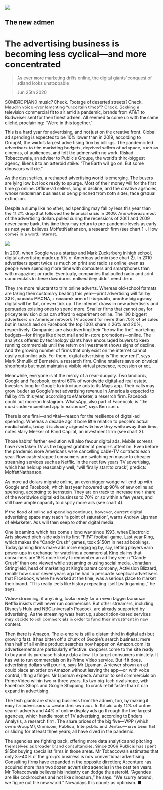 ![](./images/20200627_WBD002_0.jpg)

## The new admen

# The advertising business is becoming less cyclical—and more concentrated

> As ever more marketing drifts online, the digital giants’ conquest of adland looks unstoppable

> Jun 25th 2020

SOMBRE PIANO music? Check. Footage of deserted streets? Check. Maudlin voice-over lamenting “uncertain times”? Check. Seeking a television commercial fit to air amid a pandemic, brands from AT&T to Budweiser sent for their finest admen. All seemed to come up with the same cliché, proclaiming: “We’re in this together.”

This is a hard year for advertising, and not just on the creative front. Global ad spending is expected to be 10% lower than in 2019, according to GroupM, the world’s largest advertising firm by billings. The pandemic led advertisers to trim marketing budgets, deprived sellers of ad space, such as cinemas, of audiences, and left the admen with no work. Rishad Tobaccowala, an adviser to Publicis Groupe, the world’s third-biggest agency, likens it to an asteroid strike: “The Earth will go on. But some dinosaurs will die.”

As the dust settles, a reshaped advertising world is emerging. The buyers are lying low but look ready to splurge. Most of their money will for the first time go online. Offline-ad sellers, long in decline, and the creative agencies, whose middleman business is being pinched from both sides, face gradual extinction.

Despite a slump like no other, ad spending may fall by less this year than the 11.2% drop that followed the financial crisis in 2009. And whereas most of the advertising dollars pulled during the recessions of 2001 and 2009 never came back, this time they may return to pre-pandemic levels as early as next year, believes MoffettNathanson, a research firm (see chart 1 ). How come? In a word: internet.

![](./images/20200627_WBC180.png)

In 2001, when Google was a startup and Mark Zuckerberg in high school, digital advertising made up 5% of America’s ad mix (see chart 2). In 2010 advertisers spent twice as much on print and radio as online, even as people were spending more time with computers and smartphones than with magazines or radio. Eventually, companies that pulled radio and print commercials in these downturns realised they didn’t need them.

They are more reluctant to trim online adverts. Whereas old-school formats are taking their customary beating this year—print advertising will fall by 32%, expects MAGNA, a research arm of Interpublic, another big agency—digital will be flat, or even tick up. The internet draws in new advertisers and persuades existing ones to spend more. Smaller firms that cannot pay for pricey television clips can afford to experiment online. The 100 biggest advertisers on American network TV account for more than 70% of ad sales but in search and on Facebook the top 100’s share is 26% and 20%, respectively. Companies are also diverting their “below the line” marketing budgets—for things like direct mail and in-store promotions—online. The analytics offered by technology giants have encouraged buyers to keep running commercials until the return on investment shows signs of decline. And the growing number of firms that only exist on the internet cannot easily cut online ads. For them, digital advertising is “the new rent”, says Mark Shmulik of Bernstein, a research firm. Online retailers save on physical shopfronts but must maintain a visible virtual presence, recession or not.

Meanwhile, everyone is at the mercy of a near-duopoly. Two landlords, Google and Facebook, control 60% of worldwide digital-ad real estate. Investors long for Google to introduce ads to its Maps app. Their calls may grow louder as Google’s net advertising revenue in America is expected to fall by 4% this year, according to eMarketer, a research firm. Facebook could put more on Instagram. WhatsApp, also part of Facebook, is “the most under-monetised app in existence”, says Bernstein.

There is one final—and vital—reason for the resilience of digital-ad spending. Whereas a decade ago it bore little relation to people’s actual media habits, today it is closely aligned with how they while away their time, notes Mary Meeker of Bond Capital, an investment firm (see chart 3).

Those habits’ further evolution will also favour digital ads. Mobile screens have overtaken TV as the biggest grabber of people’s attention. Even before the pandemic more Americans were cancelling cable-TV contracts each year. Now cash-strapped consumers are switching en masse to cheaper streaming services such as Netflix. In the next few years TV advertising, which has held up reasonably well, “will finally start to crack”, predicts MoffettNathanson.

As more ad dollars migrate online, an even bigger wodge will end up with Google and Facebook, which last year hoovered up 90% of new online ad spending, according to Bernstein. They are on track to increase their share of the worldwide digital-ad business to 70% or so within a few years, and still have ample capacity to display more ads (see chart 4).

If the flood of online ad spending continues, however, current digital-advertising space may reach “a point of saturation”, warns Andrew Lipsman of eMarketer. Ads will then seep to other digital media.

One is gaming, which has come a long way since 1993, when Electronic Arts showed pitch-side ads in its first “FIFA” football game. Last year King, which makes the “Candy Crush” games, took $150m in net ad bookings. Today gaming firms make ads more engaging by, say, letting players earn power-ups in exchange for watching a commercial. King claims that consumers are 18% more likely to remember an ad they see in “Candy Crush” than one viewed while streaming or using social media. Jonathan Stringfield, head of marketing at King’s parent company, Activision Blizzard, recalls how six or seven years ago he had to persuade sceptical advertisers that Facebook, where he worked at the time, was a serious place to market their brand. “This really feels like history repeating itself [with gaming],” he says.

Video-streaming, if anything, looks ready for an even bigger bonanza. Netflix insists it will never run commercials. But other streamers, including Disney’s Hulu and NBCUniversal’s Peacock, are already supported by advertising. As the streaming wars heat up, subscription-based services may decide to sell commercials in order to fund their investment in new content.

Then there is Amazon. The e-empire is still a distant third in digital ads but growing fast. It has bitten off a chunk of Google’s search business: more than half of all online product searches now happen on Amazon.com. Its advertisements are particularly effective: shoppers come to the site ready to buy and its purchase-history data allow it to target consumers minutely. It has yet to run commercials on its Prime Video service. But if it does, advertising dollars will pour in, says Mr Lipsman. A viewer shown an ad could place an order on Amazon without leaving the app—or, with voice control, lifting a finger. Mr Lipsman expects Amazon to sell commercials on Prime Video within two or three years. Its two big-tech rivals hope, with Facebook Shops and Google Shopping, to crack retail faster than it can expand in advertising.

The tech giants are stealing business from the admen, too, by making it easy for advertisers to create their own ads. In Britain only 13% of online search adverts and 44% of online display ads go through the five largest agencies, which handle most of TV advertising, according to Enders Analysis, a research firm. The share prices of the big five—WPP (which owns GroupM), Omnicom, Publicis, Interpublic and Dentsu—have been flat or sliding for at least three years; all have dived in the pandemic.

The agencies are fighting back, offering more data analytics and pitching themselves as broader brand consultancies. Since 2006 Publicis has spent $15bn buying specialist firms in those areas. Mr Tobaccowala estimates that only 35-40% of the group’s business is now conventional advertising. Consulting firms have expanded in the opposite direction; Accenture has acquired more than two dozen advertising agencies in the past ten years. Mr Tobaccowala believes his industry can dodge the asteroid. “Agencies are like cockroaches and not like dinosaurs,” he says. “We scurry around, we figure out the new world.” Nowadays this counts as optimism. ■
